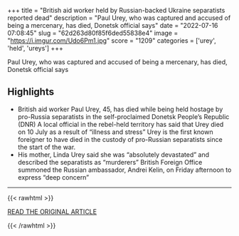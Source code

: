 +++
title = "British aid worker held by Russian-backed Ukraine separatists reported dead"
description = "Paul Urey, who was captured and accused of being a mercenary, has died, Donetsk official says"
date = "2022-07-16 07:08:45"
slug = "62d263d80f85f6ded55838e4"
image = "https://i.imgur.com/Udo6Pm1.jpg"
score = "1209"
categories = ['urey', 'held', 'ureys']
+++

Paul Urey, who was captured and accused of being a mercenary, has died, Donetsk official says

## Highlights

- British aid worker Paul Urey, 45, has died while being held hostage by pro-Russia separatists in the self-proclaimed Donetsk People’s Republic (DNR) A local official in the rebel-held territory has said that Urey died on 10 July as a result of “illness and stress” Urey is the first known foreigner to have died in the custody of pro-Russian separatists since the start of the war.
- His mother, Linda Urey said she was “absolutely devastated” and described the separatists as “murderers” British Foreign Office summoned the Russian ambassador, Andrei Kelin, on Friday afternoon to express “deep concern”

---

{{< rawhtml >}}
  <p class="article-category">
    <a target="_blank" href="https://www.theguardian.com/world/2022/jul/15/british-aid-worker-paul-urey-held-by-russia-backed-ukraine-separatists-reported-dead?CMP=Share_iOSApp_Other">READ THE ORIGINAL ARTICLE</a>
  </p>
{{< /rawhtml >}}
